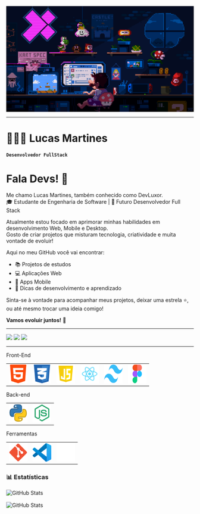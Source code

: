 <!-- Imagem no topo do Site -->
<div>
<img align="center" alt="Header" src="https://github.com/DevLuxor08/DevLuxor08/blob/main/GIF/GifMario.gif" />
</div>

<!-- Barra de Enfeite -->
<div><hr></div>

<!-- Nome em Destaque -->
# 👩🏻‍💻 Lucas  Martines

<!-- Destaque em borda -->
**`Desenvolvedor FullStack`**

 <!-- Texto informativo -->
<div>

# Fala Devs! 👋

Me chamo Lucas Martines, também conhecido como DevLuxor.<br>🎓 Estudante de Engenharia de Software | 🚀 Futuro Desenvolvedor Full Stack

Atualmente estou focado em aprimorar minhas habilidades em desenvolvimento Web, Mobile e Desktop.  
Gosto de criar projetos que misturam tecnologia, criatividade e muita vontade de evoluir!

Aqui no meu GitHub você vai encontrar:
- 📚 Projetos de estudos
- 💻 Aplicações Web
- 📱 Apps Mobile
- 📌 Dicas de desenvolvimento e aprendizado

Sinta-se à vontade para acompanhar meus projetos, deixar uma estrela ⭐, ou até mesmo trocar uma ideia comigo!

**Vamos evoluir juntos!** 🚀
</div>

<!-- Barra de Enfeite -->
<div><hr></div>
<!-- REDES SOCIAIS -->
<div>
 <a href = "mailto:devluxor@outlook.com"><img src="https://img.shields.io/badge/-Gmail-%23333?style=for-the-badge&logo=gmail&logoColor=white" target="_blank"></a>
 <a href="https://www.linkedin.com/in/lucas-silva-martines/" target="_blank"><img src="https://img.shields.io/badge/-LinkedIn-%230077B5?style=for-the-badge&logo=linkedin&logoColor=white" target="_blank"></a>
 <a href="https://discord.gg/NykaiLux_#7875" target="_blank"><img src="https://img.shields.io/badge/Discord-7289DA?style=for-the-badge&logo=discord&logoColor=white" target="_blank"></a>
</div>

<!-- Barra de Enfeite -->
<div><hr></div>

<!-- Front-End -->
<div>
Front-End
<table>
<tr>
 
<td><a href="https://www.w3schools.com/html/" target=”_blank”><img src="https://github.com/DevLuxor08/DevLuxor08/blob/main/img/HTML1.png?raw=true" width="50px" height="50px"/></td>
<td><a href="https://www.w3schools.com/css/" target=”_blank”><img src="https://github.com/DevLuxor08/DevLuxor08/blob/main/img/css3.png?raw=true" width="50px" height="50px"/></td>
<td><a href="https://www.w3schools.com/js/default.asp/" target=”_blank”><img src="https://github.com/DevLuxor08/DevLuxor08/blob/main/img/js.png?raw=true" width="50px" height="50px"/></td>
<td><a href="https://pt-br.react.dev/" target=”_blank”><img src="https://github.com/DevLuxor08/DevLuxor08/blob/main/img/react.png" width="50px" height="50px"/></td>
<td><a href="https://tailwindcss.com/" target=”_blank”><img src="https://github.com/DevLuxor08/DevLuxor08/blob/main/img/TailWindCssLogo.png" width="50px" height="50px"/></td>
<td><a href="https://www.figma.com/pt-br/" target=”_blank”><img src="https://github.com/DevLuxor08/DevLuxor08/blob/main/img/FigmaLogo.png" width="50px" height="50px"/></td>
</tr>
</table>
</div>

<!-- Back-End -->
<div>
 <table>
<!-- GIF Rotativo -->
 Back-end
<td><a href="https://www.python.org/" target=”_blank”><img src="https://github.com/DevLuxor08/DevLuxor08/blob/main/img/python.png?raw=true" width="50px" height="50px"/></td>
<td><a href="https://nodejs.org/pt" target=”_blank”><img src="https://github.com/DevLuxor08/DevLuxor08/blob/main/img/node-js-icon.png?raw=true" width="50px" height="50px"/></td>

 
 </table>
</div>

<!-- Ferramentas -->
<div>
 <table>
  Ferramentas
  <td><a href="https://git-scm.com/" target=”_blank”><img src="https://github.com/DevLuxor08/DevLuxor08/blob/main/img/GitPng.png?raw=true" width="50px" height="50px"/></td>
  <td><a href="https://code.visualstudio.com/" target=”_blank”><img src="https://github.com/DevLuxor08/DevLuxor08/blob/main/img/VisualStudioIconPng.png?raw=true" width="50px" height="50px"/></td>
   <td><a href="https://github.com" target=”_blank”><img src="https://github.com/DevLuxor08/DevLuxor08/blob/main/img/github2.png?raw=true" width="50px" height="50px"/></td> 
 </table>
</div>

<!-- Linguagens Usadas - Demonstrativo -->
### 📊 Estatísticas

<p>
  <img 
    align="center" 
    alt="GitHub Stats" 
    height="200" 
    style="padding-right: 10px;" 
    src="https://github-readme-stats.vercel.app/api?username=Devluxor08&show_icons=true&theme=tokyonight&include_all_commits=true&locale=pt-br" 
  />

<img 
      align="Center" 
      alt="GitHub Stats" 
      height="200" 
      src="https://github-readme-stats.vercel.app/api/top-langs/?username=Devluxor08&theme=tokyonight&layout=compact&custom_title=Tecnologias&langs_count=9" 
  />

</p>
